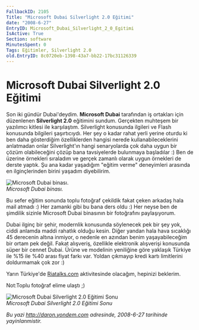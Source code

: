 ```yaml
---
FallbackID: 2105
Title: "Microsoft Dubai Silverlight 2.0 Eğitimi"
date: "2008-6-27"
EntryID: Microsoft_Dubai_Silverlight_2_0_Egitimi
IsActive: True
Section: software
MinutesSpent: 0
Tags: Eğitimler, Silverlight 2.0
old.EntryID: 8c0720eb-1398-43a7-bb22-17bc31126339
---
```

# Microsoft Dubai Silverlight 2.0 Eğitimi
Son iki gündür Dubai'deydim. **Microsoft Dubai** tarafından iş ortakları
için düzenlenen **Silverlight 2.0** eğitimini sundum. Gerçekten muhteşem
bir yazılımcı kitlesi ile karşılaştım. Silverlight konusunda ilgileri ve
Flash konusunda bilgileri şaşırtıcıydı. Her şey o kadar rahat yerli
yerine oturdu ki ben daha gösterdiğim özelliklerden hangisi nerede
kullanabileceklerini anlatmadan onlar Silverlight'ın hangi senaryolarda
çok daha uygun bir çözüm olabileceğini çözüp bana tavsiyelerde bulunmaya
başladılar :) Ben de üzerine örnekleri sıraladım ve gerçek zamanlı
olarak uygun örnekleri de derste yaptık. Şu ana kadar yaşadığım "eğitim
verme" deneyimleri arasında en ilginçlerinden birini yaşadım
diyebilirim.

![Microsoft Dubai
binası.](media/Microsoft_Dubai_Silverlight_2_0_Egitimi/27062008_1.jpg)\
*Microsoft Dubai binası.*

Bu sefer eğitim sonunda toplu fotoğraf çekildik fakat çeken arkadaş hala
mail atmadı :) Her zamanki gibi bu bana ders oldu :) Her neyse ben de
şimdilik sizinle Microsoft Dubai binasının bir fotoğrafını paylaşıyorum.

Dubai ilginç bir şehir, modernlik konusunda söylenecek pek bir şey yok,
ciddi anlamda maddi rahatlık olduğu kesin. Diğer yandan hala hava
sıcaklığı 45 derecenin altına inmiyor, o nedenle en azından benim
yaşayabileceğim bir ortam pek değil. Fakat alışveriş, özellikle
elektronik alışverişi konusunda süper bir cennet Dubai. Ürüne ve
modelinin yeniliğine göre yaklaşık Türkiye ile %15 ile %40 arası fiyat
farkı var. Yoldan çıkmayıp kredi kartı limitlerini doldurmamak çok zor
:)

Yarın Türkiye'de [Riatalks.com](Riatalks.com) aktivitesinde olacağım,
hepinizi beklerim.

Not:Toplu fotoğraf elime ulaştı ;)

![Microsoft Dubai Silverlight 2.0 Eğitimi
Sonu](media/Microsoft_Dubai_Silverlight_2_0_Egitimi/27062008_2.jpg)\
*Microsoft Dubai Silverlight 2.0 Eğitimi Sonu*



*Bu yazi http://daron.yondem.com adresinde, 2008-6-27 tarihinde yayinlanmistir.*

